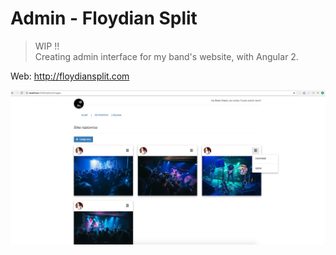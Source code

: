 # Admin - Floydian Split

> WIP !!  
Creating admin interface for my band's website, with Angular 2.

Web: http://floydiansplit.com

<img src="https://github.com/VickoFranic/admin-floydiansplit/blob/master/screenshot.png?raw=true" />
